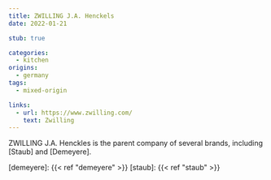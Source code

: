 ```yaml
---
title: ZWILLING J.A. Henckels
date: 2022-01-21

stub: true

categories:
  - kitchen
origins:
  - germany
tags:
  - mixed-origin

links:
  - url: https://www.zwilling.com/
    text: Zwilling
---
```


ZWILLING J.A. Henckles is the parent company of several brands, including
[Staub] and [Demeyere].

[demeyere]: {{< ref "demeyere" >}} [staub]: {{< ref "staub" >}}
